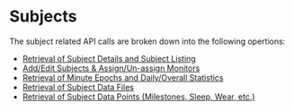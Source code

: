 Subjects
===

The subject related API calls are broken down into the following opertions:

* [Retrieval of Subject Details and Subject Listing](./subjects/subject_detail.md) 
* [Add/Edit Subjects & Assign/Un-assign Monitors](./subjects/subject_add_edit.md)
* [Retrieval of Minute Epochs and Daily/Overall Statistics](./subjects/subject_summarydata.md) 
* [Retrieval of Subject Data Files](./subjects/subject_upload.md)
* [Retrieval of Subject Data Points (Milestones, Sleep, Wear, etc.)](./subjects/subject_datapoints.md) 

